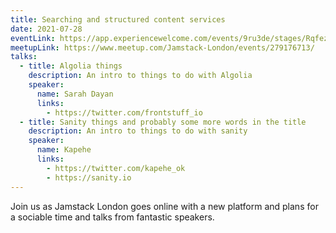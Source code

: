 ```yaml
---
title: Searching and structured content services
date: 2021-07-28
eventLink: https://app.experiencewelcome.com/events/9ru3de/stages/RqfezQ
meetupLink: https://www.meetup.com/Jamstack-London/events/279176713/
talks:
  - title: Algolia things
    description: An intro to things to do with Algolia
    speaker:
      name: Sarah Dayan
      links:
        - https://twitter.com/frontstuff_io
  - title: Sanity things and probably some more words in the title
    description: An intro to things to do with sanity
    speaker:
      name: Kapehe
      links:
        - https://twitter.com/kapehe_ok
        - https://sanity.io
---
```


Join us as Jamstack London goes online with a new platform and plans for a sociable time and talks from fantastic speakers.